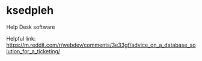 # ksedpleh
Help Desk software

Helpful link: https://m.reddit.com/r/webdev/comments/3e33gf/advice_on_a_database_solution_for_a_ticketing/
